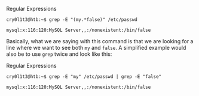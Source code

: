 
Regular Expressions

```shell-session
cry0l1t3@htb:~$ grep -E "(my.*false)" /etc/passwd

mysql:x:116:120:MySQL Server,,:/nonexistent:/bin/false
```

Basically, what we are saying with this command is that we are looking for a line where we want to see both `my` and `false`. A simplified example would also be to use `grep` twice and look like this:

Regular Expressions

```shell-session
cry0l1t3@htb:~$ grep -E "my" /etc/passwd | grep -E "false"

mysql:x:116:120:MySQL Server,,:/nonexistent:/bin/false
```
